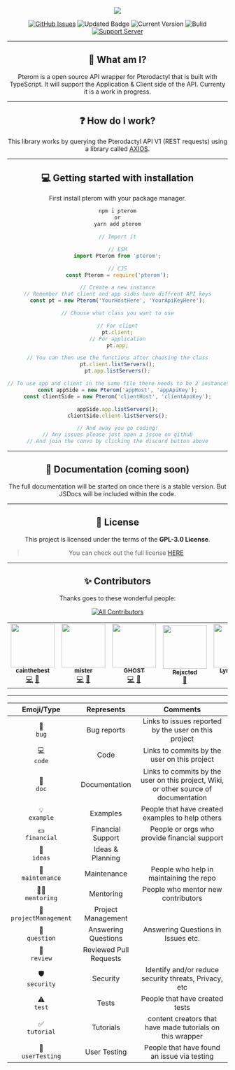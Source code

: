 <div align="center">

<p>
  <a>
    <img href="" src="https://cdn.discordapp.com/attachments/754460402729091212/879178582281322516/Pterom.jpg" height="auto">
  </a>
</p>

[![GitHub Issues](https://img.shields.io/github/issues/Code-Sorcerers/Pterom.svg?style=for-the-badge)](https://github.com/Code-Sorcerers/Pterom/issues)
![Updated Badge](https://badges.pufler.dev/updated/Code-Sorcerers/Pterom?style=for-the-badge)
![Current Version](https://img.shields.io/github/v/release/Code-Sorcerers/Pterom?style=for-the-badge)
![Bulid](https://img.shields.io/github/workflow/status/Code-Sorcerers/Pterom/Continuous%20integration%20&%20deployment?style=for-the-badge)
[![Support Server](https://img.shields.io/discord/862036528934158356.svg?label=Discord&logo=Discord&colorB=7289da&style=for-the-badge)](https://discord.gg/kU25cFa9YR)

---

## 📌 What am I?

Pterom is a open source API wrapper for Pterodactyl that is built with TypeScript. It will support the Application & Client side of the API. Currenty it is a work in progress.

---

## ❓ How do I work?

This library works by querying the Pterodactyl API V1 \(REST requests\) using a library called [AXIOS](https://www.npmjs.com/package/axios).

---

## 💻 Getting started with installation

First install pterom with your package manager.

```bash
npm i pterom
or
yarn add pterom
```

```ts
// Import it

// ESM
import Pterom from 'pterom';

// CJS
const Pterom = require('pterom');

// Create a new instance
// Remember that client and app sides have diffrent API keys
const pt = new Pterom('YourHostHere', 'YourApiKeyHere');

// Choose what class you want to use

// For client
pt.client;
// For application
pt.app;

// You can then use the functions after choosing the class
pt.client.listServers();
pt.app.listServers();

// To use app and client in the same file there needs to be 2 instances to separate them
const appSide = new Pterom('appHost', 'appApiKey');
const clientSide = new Pterom('clientHost', 'clientApiKey');

appSide.app.listServers();
clientSide.client.listServers();

// And away you go coding!
// Any issues please just open a issue on github
// And join the convo by clicking the discord button above
```

---

## 📖 Documentation (coming soon)

The full documentation will be started on once there is a stable version. But JSDocs will be included within the code.

---

## 🧾 License

This project is licensed under the terms of the **GPL-3.0 License**.

> You can check out the full license [HERE](https://github.com/Code-Sorcerers/Pterom/blob/main/LICENSE)

---

## ✨ Contributors

Thanks goes to these wonderful people:

<!-- ALL-CONTRIBUTORS-BADGE:START - Do not remove or modify this section -->

[![All Contributors](https://img.shields.io/badge/all_contributors-5-orange.svg?style=flat-square)](#contributors-)

<!-- ALL-CONTRIBUTORS-BADGE:END -->
<!-- ALL-CONTRIBUTORS-LIST:START - Do not remove or modify this section -->
<!-- prettier-ignore-start -->
<!-- markdownlint-disable -->
<table>
  <tr>
    <td align="center"><a href="https://github.com/cainthebest"><img src="https://avatars.githubusercontent.com/u/75994858?v=4?s=100" width="100px;" alt=""/><br /><sub><b>cainthebest</b></sub></a><br /><a href="https://github.com/Code-Sorcerers/Pterom/commits?author=cainthebest" title="Code">💻</a> <a href="https://github.com/Code-Sorcerers/Pterom/commits?author=cainthebest" title="Documentation">📖</a></td>
    <td align="center"><a href="https://npmjs.org/coloras"><img src="https://avatars.githubusercontent.com/u/67773205?v=4?s=100" width="100px;" alt=""/><br /><sub><b>mister</b></sub></a><br /><a href="https://github.com/Code-Sorcerers/Pterom/commits?author=mister-coded" title="Code">💻</a> <a href="https://github.com/Code-Sorcerers/Pterom/commits?author=mister-coded" title="Documentation">📖</a></td>
    <td align="center"><a href="http://ghostdev.xyz"><img src="https://avatars.githubusercontent.com/u/47755378?v=4?s=100" width="100px;" alt=""/><br /><sub><b>GHOST</b></sub></a><br /><a href="https://github.com/Code-Sorcerers/Pterom/commits?author=ghostdevv" title="Code">💻</a> <a href="https://github.com/Code-Sorcerers/Pterom/commits?author=ghostdevv" title="Documentation">📖</a></td>
    <td align="center"><a href="https://github.com/Rejxcted"><img src="https://avatars.githubusercontent.com/u/85765707?v=4?s=100" width="100px;" alt=""/><br /><sub><b>Rejxcted</b></sub></a><br /><a href="https://github.com/Code-Sorcerers/Pterom/commits?author=Rejxcted" title="Documentation">📖</a></td>
    <td align="center"><a href="https://github.com/CodingLikeASnake"><img src="https://avatars.githubusercontent.com/u/78212081?v=4?s=100" width="100px;" alt=""/><br /><sub><b>Lynx White</b></sub></a><br /><a href="https://github.com/Code-Sorcerers/Pterom/commits?author=CodingLikeASnake" title="Documentation">📖</a> <a href="https://github.com/Code-Sorcerers/Pterom/commits?author=CodingLikeASnake" title="Code">💻</a></td>
  </tr>
</table>

<!-- markdownlint-restore -->
<!-- prettier-ignore-end -->

<!-- ALL-CONTRIBUTORS-LIST:END -->

---

|          Emoji/Type          |       Represents       |                                       Comments                                       |
| :--------------------------: | :--------------------: | :----------------------------------------------------------------------------------: |
|       🐛 <br /> `bug`        |      Bug reports       |                 Links to issues reported by the user on this project                 |
|       💻 <br /> `code`       |          Code          |                     Links to commits by the user on this project                     |
|       📖 <br /> `doc`        |     Documentation      | Links to commits by the user on this project, Wiki, or other source of documentation |
|     💡 <br /> `example`      |        Examples        |                   People that have created examples to help others                   |
|    💵 <br /> `financial`     |   Financial Support    |                     People or orgs who provide financial support                     |
|      🤔 <br /> `ideas`       |    Ideas & Planning    |                                                                                      |
|   🚧 <br /> `maintenance`    |      Maintenance       |                       People who help in maintaining the repo                        |
|   🧑‍🏫 <br /> `mentoring`   |       Mentoring        |                          People who mentor new contributors                          |
| 📆 <br/> `projectManagement` |   Project Management   |                                                                                      |
|     💬 <br /> `question`     |  Answering Questions   |                          Answering Questions in Issues etc.                          |
|      👀 <br /> `review`      | Reviewed Pull Requests |                                                                                      |
|     🛡️ <br /> `security`     |        Security        |                Identify and/or reduce security threats, Privacy, etc                 |
|       ⚠️ <br /> `test`       |         Tests          |                            People that have created tests                            |
|     ✅ <br /> `tutorial`     |       Tutorials        |              content creators that have made tutorials on this wrapper               |
|   📓 <br /> `userTesting`    |      User Testing      |                     People that have found an issue via testing                      |

</div>
